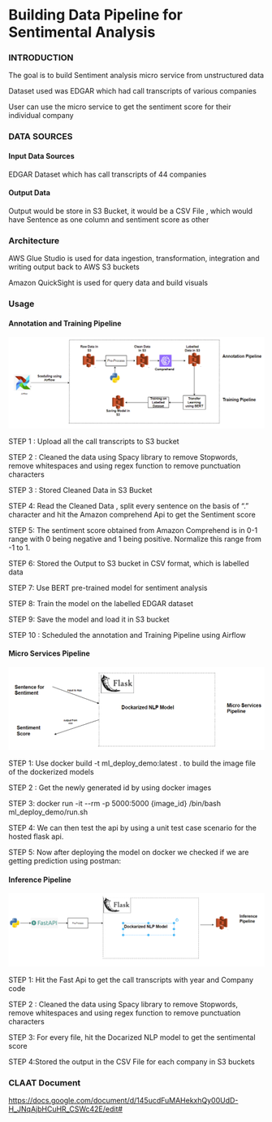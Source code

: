 # Building Data Pipeline for Sentimental Analysis

### INTRODUCTION

The goal is to build Sentiment analysis micro service from unstructured data

Dataset used was EDGAR which had call transcripts of various companies

User can use the micro service to get the sentiment score for their individual company


### DATA SOURCES
#### Input Data Sources

EDGAR Dataset which has call transcripts of 44 companies


#### Output Data 

Output would be store in S3 Bucket, it would be a CSV File , which would have Sentence as one column and sentiment score as other

### Architecture

AWS Glue Studio is used for data ingestion, transformation, integration and writing output back to AWS S3 buckets

Amazon QuickSight is used for query data and build visuals


### Usage



#### Annotation and Training Pipeline

![](images/pipeline_1.PNG)

STEP 1 : Upload all the call transcripts to S3 bucket 

STEP 2 : Cleaned the data using Spacy library to remove Stopwords, remove whitespaces and using regex function to remove punctuation characters

STEP 3 : Stored Cleaned Data in S3 Bucket

STEP 4: Read the Cleaned Data , split every sentence on the basis of “.” character and hit the Amazon comprehend Api to get the Sentiment score

STEP 5: The sentiment score obtained from Amazon Comprehend is in 0-1 range with 0 being negative and 1 being positive. Normalize this range from -1 to 1.

STEP 6: Stored the Output to S3 bucket in CSV format, which is labelled data

STEP 7: Use BERT pre-trained model for sentiment analysis

STEP 8: Train the model on the labelled EDGAR dataset

STEP 9: Save the model and load it in S3 bucket

STEP 10 :  Scheduled the annotation and Training Pipeline using Airflow



#### Micro Services Pipeline

![](images/pipeline_2.PNG)

STEP 1: Use docker build -t ml_deploy_demo:latest . to build the image file of the dockerized models

STEP 2 : Get the newly generated id by using docker images

STEP 3: docker run -it --rm -p 5000:5000 {image_id} /bin/bash ml_deploy_demo/run.sh

STEP 4: We can then test the api by using a unit test case scenario for the hosted flask api.

STEP 5: Now after deploying the model on docker we checked if we are getting prediction using postman:



####  Inference Pipeline

![](images/pipeline_3.PNG)

STEP 1: Hit the Fast Api to get the call transcripts with year and Company code

STEP 2 : Cleaned the data using Spacy library to remove Stopwords, remove whitespaces and using regex function to remove punctuation characters

STEP 3: For every file, hit the Docarized NLP model to get the sentimental score

STEP 4:Stored the output in the CSV File for each company in S3 buckets



### CLAAT Document

https://docs.google.com/document/d/145ucdFuMAHekxhQy00UdD-H_JNqAjbHCuHR_CSWc42E/edit#

 
